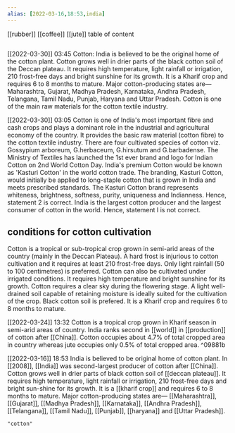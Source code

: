 ```yaml
---
alias: [2022-03-16,18:53,india]
---
```

[[rubber]] [[coffee]] [[jute]]
table of content
```toc
```

[[2022-03-30]] 03:45
Cotton: India is believed to be the original home of the cotton plant.
Cotton grows well in drier parts of the black cotton soil of the Deccan plateau.
It requires high temperature, light rainfall or irrigation, 210 frost-free days and bright sunshine for its growth.
It is a Kharif crop and requires 6 to 8 months to mature.
Major cotton-producing states are— Maharashtra, Gujarat, Madhya Pradesh, Karnataka, Andhra Pradesh, Telangana, Tamil Nadu, Punjab, Haryana and Uttar Pradesh.
Cotton is one of the main raw materials for the cotton textile industry.

[[2022-03-30]] 03:05
Cotton is one of India's most important fibre and cash crops and plays a dominant role in the industrial and agricultural economy of the country.
It provides the basic raw material (cotton fibre) to the cotton textile industry.
There are four cultivated species of cotton viz. Gossypium arboreum, G.herbaceum, G.hirsutum and G.barbadense.
The Ministry of Textiles has launched the 1st ever brand and logo for Indian Cotton on 2nd World Cotton Day.
India's premium Cotton would be known as 'Kasturi Cotton' in the world cotton trade.
The branding, Kasturi Cotton, would initially be applied to long-staple cotton that is grown in India and meets prescribed standards.
The Kasturi Cotton brand represents whiteness, brightness, softness, purity, uniqueness and Indianness. Hence, statement 2 is correct.
India is the largest cotton producer and the largest consumer of cotton in the world. Hence, statement I is not correct.
## conditions for cotton cultivation
Cotton is a tropical or sub-tropical crop grown in semi-arid areas of the country (mainly in the Deccan Plateau).
A hard frost is injurious to cotton cultivation and it requires at least 210 frost-free days.
Only light rainfall (50 to 100 centimetres) is preferred.
Cotton can also be cultivated under irrigated conditions.
It requires high temperature and bright sunshine for its growth.
Cotton requires a clear sky during the flowering stage.
A light well-drained soil capable of retaining moisture is ideally suited for the cultivation of the crop. Black cotton soil is prefered.
It is a Kharif crop and requires 6 to 8 months to mature.

[[2022-03-24]] 13:32
Cotton is a tropical crop grown in Kharif season in semi-arid areas of country.
India ranks second in [[world]] in [[production]] of cotton after [[China]].
Cotton occupies about 4.7% of total cropped area in country whereas jute occupies only 0.5% of total cropped area. ^09881b

[[2022-03-16]] 18:53
India is believed to be original home of cotton plant.
In [[2008]], [[India]] was second-largest producer of cotton after [[China]].
Cotton grows well in drier parts of black cotton soil of [[deccan plateau]].
It requires high temperature, light rainfall or irrigation, 210 frost-free days and bright sun-shine for its growth.
It is a [[kharif crop]] and requires 6 to 8 months to mature.
Major cotton-producing states are— [[Maharashtra]], [[Gujarat]], [[Madhya Pradesh]], [[Karnataka]], [[Andhra Pradesh]], [[Telangana]], [[Tamil Nadu]], [[Punjab]], [[haryana]] and [[Uttar Pradesh]].
```query
"cotton"
```